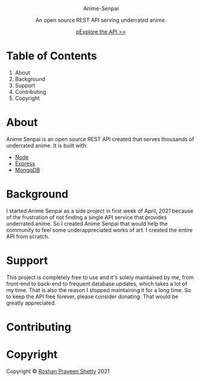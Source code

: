 ###
<p align="center"> Anime-Senpai
<p align="center">An open source REST API serving underrated anime. 

<center><a href="http://your-anime-senpai.herokuapp.com/" target="_blank">p<align="center">Explore the API >></p></a></center>

# Table of Contents
1. About
2. Background
3. Support
4. Contributing
5. Copyright

# About
Anime Senpai is an open source REST API created that serves thousands of underrated anime. It is built with:

* [Node](https://nodejs.org/en/)
* [Express](https://expressjs.com/) 
* [MongoDB](https://www.mongodb.com/cloud/atlas) 

# Background
I started Anime Senpai as a side project in first week of April, 2021 because of 
the frustration of not finding a single API service that provides underrated anime. 
So I created Anime Senpai that would help the community to feel some underappreciated works of art. 
I created the entire API from scratch.

# Support
This project is completely free to use and it's solely maintained by me, from front-end to back-end to frequent database updates, which takes a lot of my time. That is also the reason I stopped maintaining it for a long time. So to keep the API free forever, please consider donating. That would be greatly appreciated.

# Contributing

# Copyright
Copyright © [Roshan Praveen Shetty](https://roshanpshetty.github.io/) 2021
